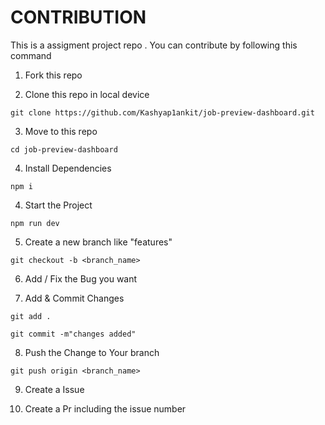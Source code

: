 # CONTRIBUTION

This is a assigment project repo . You can contribute by following this command

1. Fork this repo

2. Clone this repo in local device

```
git clone https://github.com/Kashyap1ankit/job-preview-dashboard.git
```

3. Move to this repo

```
cd job-preview-dashboard

```

4. Install Dependencies

```
npm i
```

4. Start the Project

```
npm run dev
```

5. Create a new branch like "features"

```
git checkout -b <branch_name>
```

6. Add / Fix the Bug you want

7. Add & Commit Changes

```
git add .

git commit -m"changes added"
```

8. Push the Change to Your branch

```
git push origin <branch_name>
```

9. Create a Issue

10. Create a Pr including the issue number
